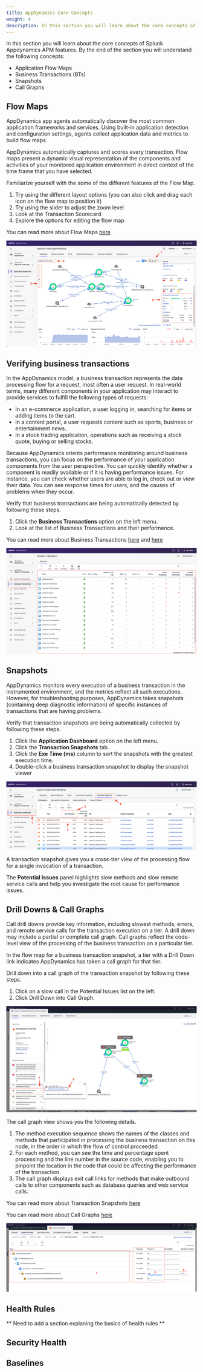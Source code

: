 ```yaml
---
title: AppDynamics Core Concepts
weight: 4
description: In this section you will learn about the core concepts of Splunk Appdynamics APM features 
---
```


In this section you will learn about the core concepts of Splunk Appdynamics APM features. By the end of the section you will understand the following concepts:
- Application Flow Maps
- Business Transactions (BTs)
- Snapshots
- Call Graphs

## Flow Maps

AppDynamics app agents automatically discover the most common application frameworks and services. Using built-in application detection and configuration settings, agents collect application data and metrics to build flow maps.

AppDynamics automatically captures and scores every transaction. Flow maps present a dynamic visual representation of the components and activities of your monitored application environment in direct context of the time frame that you have selected.

Familiarize yourself with the some of the different features of the Flow Map.

1. Try using the different layout options (you can also click and drag each icon on the flow map to position it)
2. Try using the slider to adjust the zoom level
3. Look at the Transaction Scorecard
4. Explore the options for editing the flow map

You can read more about Flow Maps [here](https://docs.appdynamics.com/appd/23.x/latest/en/application-monitoring/business-applications/flow-maps)  
  
![Flow Map Components](images/FlowMapComponents.png)  
  
## Verifying business transactions  
  
In the AppDynamics model, a business transaction represents the data processing flow for a request, most often a user request. In real-world terms, many different components in your application may interact to provide services to fulfill the following types of requests:

- In an e-commerce application, a user logging in, searching for items or adding items to the cart.
- In a content portal, a user requests content such as sports, business or entertainment news..
- In a stock trading application, operations such as receiving a stock quote, buying or selling stocks.  
  
Because AppDynamics orients performance monitoring around business transactions, you can focus on the performance of your application components from the user perspective. You can quickly identify whether a component is readily available or if it is having performance issues. For instance, you can check whether users are able to log in, check out or view their data. You can see response times for users, and the causes of problems when they occur.

Verify that business transactions are being automatically detected by following these steps.

1. Click the **Business Transactions** option on the left menu.
2. Look at the list of Business Transactions and their performance.

You can read more about Business Transactions [here](https://docs.appdynamics.com/appd/23.x/latest/en/application-monitoring/business-transactions) and [here](https://docs.appdynamics.com/appd/23.x/latest/en/application-monitoring/business-transactions/organize-business-transactions)  
  
![Business Transactions](images/business-transactions.png)  
  
## Snapshots

AppDynamics monitors every execution of a business transaction in the instrumented environment, and the metrics reflect all such executions. However, for troubleshooting purposes, AppDynamics takes snapshots (containing deep diagnostic information) of specific instances of transactions that are having problems.

Verify that transaction snapshots are being automatically collected by following these steps.

1. Click the **Application Dashboard** option on the left menu.
2. Click the **Transaction Snapshots** tab.
3. Click the **Exe Time (ms)** column to sort the snapshots with the greatest execution time.
4. Double-click a business transaction snapshot to display the snapshot viewer  
  
![Snapshots](images/snapshots.png)  

A transaction snapshot gives you a cross-tier view of the processing flow for a single invocation of a transaction.

The **Potential Issues** panel highlights slow methods and slow remote service calls and help you investigate the root cause for performance issues.  

## Drill Downs & Call Graphs

Call drill downs provide key information, including slowest methods, errors, and remote service calls for the transaction execution on a tier. A drill down may include a partial or complete call graph. Call graphs reflect the code-level view of the processing of the business transaction on a particular tier.
  
In the flow map for a business transaction snapshot, a tier with a Drill Down link indicates AppDynamics has taken a call graph for that tier.
  
Drill down into a call graph of the transaction snapshot by following these steps.
  
1. Click on a slow call in the Potential Issues list on the left.
2. Click Drill Down into Call Graph.

![Snapshot Drill Down](images/SnapShotDrillDown.png)  
  
The call graph view shows you the following details.

1. The method execution sequence shows the names of the classes and methods that participated in processing the business transaction on this node, in the order in which the flow of control proceeded.
2. For each method, you can see the time and percentage spent processing and the line number in the source code, enabling you to pinpoint the location in the code that could be affecting the performance of the transaction.
3. The call graph displays exit call links for methods that make outbound calls to other components such as database queries and web service calls.

You can read more about Transaction Snapshots [here](https://docs.appdynamics.com/appd/23.x/latest/en/application-monitoring/business-transactions/troubleshoot-business-transaction-performance-with-transaction-snapshots)

You can read more about Call Graphs [here](https://docs.appdynamics.com/appd/23.x/latest/en/application-monitoring/business-transactions/troubleshoot-business-transaction-performance-with-transaction-snapshots/call-graphs)  
  
![Call Graph](images/call-graph.png)  

## Health Rules  

** Need to add a section explaning the basics of health rules ** 

## Security Health  

## Baselines 
